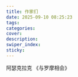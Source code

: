 ```yaml
---
title: 作家们
date: 2025-09-10 08:25:23
tags:
categories:
cover:
description:
swiper_index:
sticky:
---
```


阿瑟克拉克 《与罗摩相会》